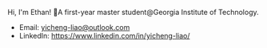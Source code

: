 Hi, I'm Ethan! 👋A first-year master student@Georgia Institute of Technology.
- Email: yicheng-liao@outlook.com
- LinkedIn: https://www.linkedin.com/in/yicheng-liao/

